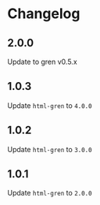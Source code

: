 # Changelog

## 2.0.0

Update to gren v0.5.x


## 1.0.3

Update `html-gren` to `4.0.0`

## 1.0.2

Update `html-gren` to `3.0.0`

## 1.0.1

Update `html-gren` to `2.0.0`
